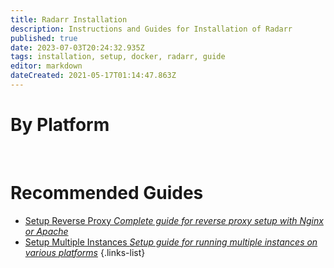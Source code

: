 ```yaml
---
title: Radarr Installation
description: Instructions and Guides for Installation of Radarr
published: true
date: 2023-07-03T20:24:32.935Z
tags: installation, setup, docker, radarr, guide
editor: markdown
dateCreated: 2021-05-17T01:14:47.863Z
---
```


# By Platform

[<i class="fab fa-windows" style="font-size: 3em;"></i>](/radarr/installation/windows)&nbsp;&nbsp;&nbsp;&nbsp;[<i class="fab fa-linux" style="font-size: 3em;"></i>](/radarr/installation/linux)&nbsp;&nbsp;&nbsp;&nbsp;[<i class="fab fa-apple" style="font-size: 3em;"></i>](/radarr/installation/macos)&nbsp;&nbsp;&nbsp;&nbsp;[<i class="fab fa-freebsd" style="font-size: 3em;"></i>](/radarr/installation/freebsd)&nbsp;&nbsp;&nbsp;&nbsp;[<i class="fab fa-docker" style="font-size: 3em;"></i>](/radarr/installation/docker)

# Recommended Guides

- [Setup Reverse Proxy *Complete guide for reverse proxy setup with Nginx or Apache*](/radarr/installation/reverse-proxy)
- [Setup Multiple Instances *Setup guide for running multiple instances on various platforms*](/radarr/installation/multiple-instances)
{.links-list}
